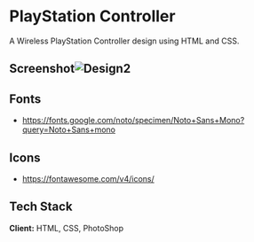 
# PlayStation Controller

A Wireless PlayStation Controller design using HTML and CSS.


## Screenshot![Design2](https://user-images.githubusercontent.com/97656404/197941446-ebd95fd0-e8ea-47e0-86b0-718889533140.png)

## Fonts

 - https://fonts.google.com/noto/specimen/Noto+Sans+Mono?query=Noto+Sans+mono
## Icons
- https://fontawesome.com/v4/icons/
## Tech Stack

**Client:** HTML, CSS, PhotoShop


